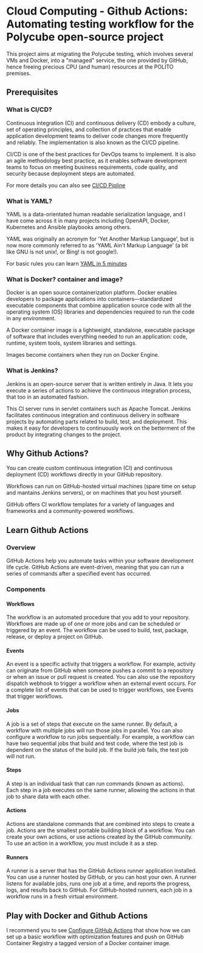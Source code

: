 # Cloud Computing - Github Actions: Automating testing workflow for the Polycube open-source project
This project aims at migrating the Polycube testing, which involves several VMs and Docker, into a "managed" service, the one provided by GitHub, hence freeing precious CPU (and human) resources at the POLITO premises.

## Prerequisites
### What is CI/CD?
Continuous integration (CI) and continuous delivery (CD) embody a culture, set of operating principles, and collection of practices that enable application development teams to deliver code changes more frequently and reliably. The implementation is also known as the CI/CD pipeline. 

CI/CD is one of the best practices for DevOps teams to implement. It is also an agile methodology best practice, as it enables software development teams to focus on meeting business requirements, code quality, and security because deployment steps are automated.

For more details you can also see [CI/CD Pipline](https://www.youtube.com/watch?v=Rq5TQlPyr8g&feature=emb_logo)

### What is YAML?
YAML is a data-orientated human readable serialization language, and I have come across it in many projects including OpenAPI, Docker, Kubernetes and Ansible playbooks among others.

YAML was originally an acronym for 'Yet Another Markup Language', but is now more commonly referred to as 'YAML Ain't Markup Language' (a bit like GNU is not unix!, or Bing! is not google!).

For basic rules you can learn [YAML in 5 minutes](https://www.codeproject.com/Articles/1214409/Learn-YAML-in-five-minutes)

### What is Docker? container and image?
Docker is an open source containerization platform. Docker enables developers to package applications into containers—standardized executable components that combine application source code with all the operating system (OS) libraries and dependencies required to run the code in any environment.

A Docker container image is a lightweight, standalone, executable package of software that includes everything needed to run an application: code, runtime, system tools, system libraries and settings.

Images become containers when they run on Docker Engine. 

### What is Jenkins?
Jenkins is an open-source server that is written entirely in Java. It lets you execute a series of actions to achieve the continuous integration process, that too in an automated fashion.

This CI server runs in servlet containers such as Apache Tomcat. Jenkins facilitates continuous integration and continuous delivery in software projects by automating parts related to build, test, and deployment. This makes it easy for developers to continuously work on the betterment of the product by integrating changes to the project.

## Why Github Actions?
You can create custom continuous integration (CI) and continuous deployment (CD) workflows directly in your GitHub repository.

Workflows can run on GitHub-hosted virtual machines (spare time on setup and mantains Jenkins servers), or on machines that you host yourself.

GitHub offers CI workflow templates for a variety of languages and frameworks and a community-powered workflows.

## Learn Github Actions

### Overview
GitHub Actions help you automate tasks within your software development life cycle. GitHub Actions are event-driven, meaning that you can run a series of commands after a specified event has occurred.

### Components

#### Workflows 
The workflow is an automated procedure that you add to your repository. Workflows are made up of one or more jobs and can be scheduled or triggered by an event. The workflow can be used to build, test, package, release, or deploy a project on GitHub.

#### Events
An event is a specific activity that triggers a workflow. For example, activity can originate from GitHub when someone pushes a commit to a repository or when an issue or pull request is created. You can also use the repository dispatch webhook to trigger a workflow when an external event occurs. For a complete list of events that can be used to trigger workflows, see Events that trigger workflows.

#### Jobs
A job is a set of steps that execute on the same runner. By default, a workflow with multiple jobs will run those jobs in parallel. You can also configure a workflow to run jobs sequentially. For example, a workflow can have two sequential jobs that build and test code, where the test job is dependent on the status of the build job. If the build job fails, the test job will not run.

#### Steps
A step is an individual task that can run commands (known as actions). Each step in a job executes on the same runner, allowing the actions in that job to share data with each other.

#### Actions
Actions are standalone commands that are combined into steps to create a job. Actions are the smallest portable building block of a workflow. You can create your own actions, or use actions created by the GitHub community. To use an action in a workflow, you must include it as a step.

#### Runners
A runner is a server that has the GitHub Actions runner application installed. You can use a runner hosted by GitHub, or you can host your own. A runner listens for available jobs, runs one job at a time, and reports the progress, logs, and results back to GitHub. For GitHub-hosted runners, each job in a workflow runs in a fresh virtual environment.

## Play with Docker and Github Actions
I recommend you to see [Configure GitHub Actions](https://docs.docker.com/ci-cd/github-actions/) that show how we can set up a basic workflow with optimization features and push on GitHub Container Registry a tagged version of a Docker container image.
